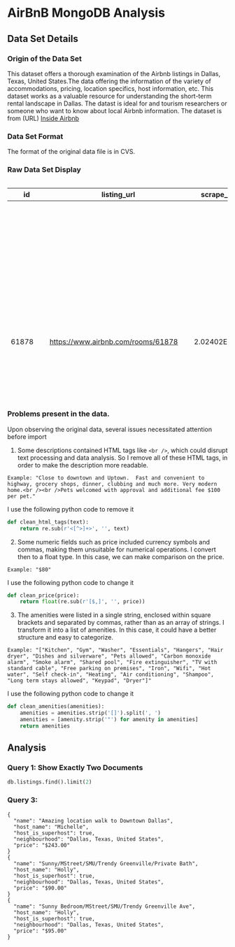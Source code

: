 # AirBnB MongoDB Analysis

## Data Set Details

### Origin of the Data Set
This dataset offers a thorough examination of the Airbnb listings in Dallas, Texas, United States.The data offering the information of the variety of accommodations, pricing, location specifics, host information, etc. This dataset works as a valuable resource for understanding the short-term rental landscape in Dallas. The datast is ideal for and tourism researchers or someone who want to know about local Airbnb information. The dataset is from (URL) [Inside Airbnb](https://insideairbnb.com/get-the-data/)

### Data Set Format
The format of the original data file is in CVS.

### Raw Data Set Display
<div style="height: 500px; overflow-y: scroll;">

| id      | listing_url                          | scrape_id   | last_scraped | source      | name                                               | description                                                                                                                                                                                                                                                                                                                                                                                                                                                                                                                                 | neighborhood_overview                                                                                                                                                                                                                                                                                                                                                                                                                                                                                                                                                                                                                                                                                                                                                                                                                                                                                                                                                                    | picture_url                                                                                              | host_id  | host_url                                   | host_name   | host_since | host_location | host_about                                                                                                                                                                                                                                                                                                                                                                                                                                                                                                                                                                                                                                                                                                                                                                                                                                                                            | host_response_time | host_response_rate | host_acceptance_rate | host_is_superhost | host_thumbnail_url                                                                                         | host_picture_url                                                                                              | host_neighbourhood                     | host_listings_count | host_total_listings_count | host_verifications               | host_has_profile_pic | host_identity_verified | neighbourhood                | neighbourhood_cleansed | neighbourhood_group_cleansed | latitude  | longitude  | property_type                     | room_type       | accommodates | bathrooms | bathrooms_text | bedrooms | beds | amenities                                                                                                                                                                                                                                                                                                                                                                                                                                                                                                                                                                                                                                                                                                                                                                                                                                                                                                                                                                                                                                                                                                                                                                                                                                                                                                                                                                                                                                                                                                                                                                                                                        | price    | minimum_nights | maximum_nights | minimum_minimum_nights | maximum_minimum_nights | minimum_maximum_nights | maximum_maximum_nights | minimum_nights_avg_ntm | maximum_nights_avg_ntm | calendar_updated | has_availability | availability_30 | availability_60 | availability_90 | availability_365 | calendar_last_scraped | number_of_reviews | number_of_reviews_ltm | number_of_reviews_l30d | first_review | last_review | review_scores_rating | review_scores_accuracy | review_scores_cleanliness | review_scores_checkin | review_scores_communication | review_scores_location | review_scores_value | license | instant_bookable | calculated_host_listings_count | calculated_host_listings_count_entire_homes | calculated_host_listings_count_private_rooms | calculated_host_listings_count_shared_rooms | reviews_per_month |
|---------|--------------------------------------|-------------|--------------|-------------|----------------------------------------------------|---------------------------------------------------------------------------------------------------------------------------------------------------------------------------------------------------------------------------------------------------------------------------------------------------------------------------------------------------------------------------------------------------------------------------------------------------------------------------------------------------------------------------------------------|------------------------------------------------------------------------------------------------------------------------------------------------------------------------------------------------------------------------------------------------------------------------------------------------------------------------------------------------------------------------------------------------------------------------------------------------------------------------------------------------------------------------------------------------------------------------------------------------------------------------------------------------------------------------------------------------------------------------------------------------------------------------------------------------------------------------------------------------------------------------------------------------------------------------------------------------------------------------------------------|----------------------------------------------------------------------------------------------------------|----------|--------------------------------------------|-------------|------------|---------------|---------------------------------------------------------------------------------------------------------------------------------------------------------------------------------------------------------------------------------------------------------------------------------------------------------------------------------------------------------------------------------------------------------------------------------------------------------------------------------------------------------------------------------------------------------------------------------------------------------------------------------------------------------------------------------------------------------------------------------------------------------------------------------------------------------------------------------------------------------------------------------------|--------------------|--------------------|----------------------|-------------------|------------------------------------------------------------------------------------------------------------|---------------------------------------------------------------------------------------------------------------|----------------------------------------|---------------------|---------------------------|----------------------------------|----------------------|------------------------|------------------------------|------------------------|------------------------------|-----------|------------|-----------------------------------|-----------------|--------------|-----------|----------------|----------|------|----------------------------------------------------------------------------------------------------------------------------------------------------------------------------------------------------------------------------------------------------------------------------------------------------------------------------------------------------------------------------------------------------------------------------------------------------------------------------------------------------------------------------------------------------------------------------------------------------------------------------------------------------------------------------------------------------------------------------------------------------------------------------------------------------------------------------------------------------------------------------------------------------------------------------------------------------------------------------------------------------------------------------------------------------------------------------------------------------------------------------------------------------------------------------------------------------------------------------------------------------------------------------------------------------------------------------------------------------------------------------------------------------------------------------------------------------------------------------------------------------------------------------------------------------------------------------------------------------------------------------------|----------|----------------|----------------|------------------------|------------------------|------------------------|------------------------|------------------------|------------------------|------------------|------------------|-----------------|-----------------|-----------------|------------------|-----------------------|-------------------|-----------------------|------------------------|--------------|-------------|----------------------|------------------------|---------------------------|-----------------------|-----------------------------|------------------------|---------------------|---------|------------------|--------------------------------|---------------------------------------------|----------------------------------------------|---------------------------------------------|-------------------|
| 61878   | https://www.airbnb.com/rooms/61878   | 2.02402E+13 | 2024/2/22    | city scrape | MODERN LIVING AND FURNISHINGS                      | Close to downtown and Uptown.  Fast and convenient to highway, grocery shops, dinner, clubbing and much more. Very modern home.<br /><br />Pets welcomed with approval and additional fee $100 per pet.                                                                                                                                                                                                                                                                                                                                     | Enjoy the heart of Dallas right out your door step.  Cedar Springs offers a eclectic night life as well as great restaurants.  Or take a minute drive/Uber to Uptown for shopping.                                                                                                                                                                                                                                                                                                                                                                                                                                                                                                                                                                                                                                                                                                                                                                                                       | https://a0.muscache.com/pictures/c4d9625e-bcc5-4790-b699-3b1acb0a2b3d.jpg                                | 300211   | https://www.airbnb.com/users/show/300211   | Sasha       | 2010/11/26 | Roanoke, TX   | "Love is Love" :) I'm originally from Florida, but call Texas home.  Things I can't live without are coffee, family & friends, my dog, traveling and love.   When I travel, I love having the comforts of home all while enjoying a new city. This was my thought when I wanted my home to a part of AirBNB. You will enjoy all the comforts of a home . . . Who doesn't like a clean, modern apartment all to themselves? All in the heart of Dallas. Come visit and stay awhile . . . You will love it!                                                                                                                                                                                                                                                                                                                                                                             | within an hour     | 100%               | 100%                 | f                 | https://a0.muscache.com/im/pictures/user/5f63d226-6de3-4b43-a863-64b8a9ff8fa2.jpg?aki_policy=profile_small | https://a0.muscache.com/im/pictures/user/5f63d226-6de3-4b43-a863-64b8a9ff8fa2.jpg?aki_policy=profile_x_medium | Oak Lawn                               | 2                   | 3                         | ['email', 'phone']               | t                    | t                      | Dallas, Texas, United States | District 2             |                              | 32.8169   | -96.82018  | Entire condo                      | Entire home/apt | 3            | 1         | 1 bath         | 1        | 2    | ["Kitchen", "Gym", "Washer", "Essentials", "Hangers", "Hair dryer", "Dishes and silverware", "Pets allowed", "Carbon monoxide alarm", "Smoke alarm", "Shared pool", "Fire extinguisher", "TV with standard cable", "Free parking on premises", "Iron", "Wifi", "Hot water", "Self check-in", "Heating", "Air conditioning", "Shampoo", "Long term stays allowed", "Keypad", "Dryer"]                                                                                                                                                                                                                                                                                                                                                                                                                                                                                                                                                                                                                                                                                                                                                                                                                                                                                                                                                                                                                                                                                                                                                                                                                                             | $85.00   | 30             | 1125           | 3                      | 30                     | 1125                   | 1125                   | 28.4                   | 1125                   |                  | t                | 0               | 0               | 11              | 212              | 2024/2/22             | 55                | 3                     | 0                      | 2010/12/29   | 2023/12/30  | 4.7                  | 4.79                   | 4.62                      | 4.85                  | 4.92                        | 4.75                   | 4.77                |         | f                | 1                              | 1                                           | 0                                            | 0                                           | 0.34              |
| 776810  | https://www.airbnb.com/rooms/776810  | 2.02402E+13 | 2024/2/22    | city scrape | Goldies Bohemian Loft                              |                                                                                                                                                                                                                                                                                                                                                                                                                                                                                                                                             | 15 min walk to downtown Dallas and American Airlines center. Seven minute drive to Lovefield airport , 20 minute drive to DFW                                                                                                                                                                                                                                                                                                                                                                                                                                                                                                                                                                                                                                                                                                                                                                                                                                                            | https://a0.muscache.com/pictures/9201ddbc-b015-415b-a95a-80a2d3af01c1.jpg                                | 4096626  | https://www.airbnb.com/users/show/4096626  | Eric        | 2012/11/8  | Seattle, WA   | Hi, my name is Eric and I work globally as a remote duty paramedic . I live in the Seattle area . I've been Airbnb'ing since 2012. Please contact me with any questions.                                                                                                                                                                                                                                                                                                                                                                                                                                                                                                                                                                                                                                                                                                              | within an hour     | 100%               | 0%                   | f                 | https://a0.muscache.com/im/pictures/user/85293a6b-b373-4ebe-9668-16dc48432b61.jpg?aki_policy=profile_small | https://a0.muscache.com/im/pictures/user/85293a6b-b373-4ebe-9668-16dc48432b61.jpg?aki_policy=profile_x_medium | Oak Lawn                               | 1                   | 1                         | ['email', 'phone']               | t                    | t                      | Dallas, Texas, United States | District 2             |                              | 32.81462  | -96.81586  | Entire loft                       | Entire home/apt | 2            | 1.5       | 1.5 baths      | 1        | 1    | ["Stove", "Kitchen", "Washer", "Essentials", "Hangers", "Coffee maker", "Hair dryer", "Dishes and silverware", "Bathtub", "Extra pillows and blankets", "Refrigerator", "Luggage dropoff allowed", "Carbon monoxide alarm", "Oven", "Smoke alarm", "Backyard", "Dishwasher", "Fire extinguisher", "Free parking on premises", "Bed linens", "Cooking basics", "Patio or balcony", "Microwave", "Cleaning available during stay", "Wifi", "Hot water", "Heating", "Air conditioning", "Shampoo", "BBQ grill", "Long term stays allowed", "Dryer", "Pool"]                                                                                                                                                                                                                                                                                                                                                                                                                                                                                                                                                                                                                                                                                                                                                                                                                                                                                                                                                                                                                                                                         | $75.00   | 5              | 1125           | 5                      | 5                      | 1125                   | 1125                   | 5                      | 1125                   |                  | t                | 18              | 43              | 49              | 320              | 2024/2/22             | 29                | 0                     | 0                      | 2012/11/16   | 2020/3/26   | 4.9                  | 4.89                   | 4.71                      | 4.89                  | 4.96                        | 5                      | 4.78                |         | f                | 1                              | 1                                           | 0                                            | 0                                           | 0.21              |
| 795703  | https://www.airbnb.com/rooms/795703  | 2.02402E+13 | 2024/2/22    | city scrape | Amazing location walk to Downtown Dallas           | ***** Over 30% Discounts for stays over 30 days or more  ******<br />You can't beat the location of this beautiful penthouse condo. This residential neighborhood is walking distance to Uptown and Downtown Dallas. You can also take Uber to the many local restaurants and bars on Oak Lawn, downtown,  or to McKinney Ave. Please take advantage of a nature walk on the Katy Trail or in Reverchon park. Guest has access to free garage parking, outdoor pool & spa, gas grill, and business center.                                  | Located in Turtle Creek neighborhood steps from Reverchon park and Katy Trail. Blocks from several restaurants including The Common Table, Nick & Sam's Steak House, Katy Trail Ice House, and several along McKinney Ave. Uptown, downtown, and Love Field airport are within minutes of the condo. On a not so hot day you can walk to the AAC and downtown arts district.                                                                                                                                                                                                                                                                                                                                                                                                                                                                                                                                                                                                             | https://a0.muscache.com/pictures/miso/Hosting-795703/original/a7e4959e-6661-4df1-808b-baa66375e284.png   | 4191322  | https://www.airbnb.com/users/show/4191322  | Michelle    | 2012/11/19 | Memphis, TN   | I enjoy living in such a invigorating and upbeat neighborhood. On any day I can take advantage of a occasional stage play,  go to a park and listen to some live music, or sunbathe on a nearby rooftop patio.  My hobbies include traveling, skiing, golfing, boating, and attending social events with  my friends. My life's motto is "live like there's no tomorrow"!                                                                                                                                                                                                                                                                                                                                                                                                                                                                                                             | within an hour     | 100%               | 100%                 | t                 | https://a0.muscache.com/im/users/4191322/profile_pic/1357176516/original.jpg?aki_policy=profile_small      | https://a0.muscache.com/im/users/4191322/profile_pic/1357176516/original.jpg?aki_policy=profile_x_medium      | Oak Lawn                               | 2                   | 4                         | ['email', 'phone']               | t                    | t                      | Dallas, Texas, United States | District 14            |                              | 32.80327  | -96.80976  | Entire condo                      | Entire home/apt | 2            | 1         | 1 bath         | 1        | 1    | ["Coffee", "Fire pit", "Kitchen", "Free street parking", "Exercise equipment: elliptical, free weights, stationary bike, treadmill, yoga mat", "Conditioner", "Essentials", "Hangers", "First aid kit", "Baking sheet", "Outdoor dining area", "Hair dryer", "Free washer \u2013 In unit", "Bathtub", "70\" HDTV", "Dishes and silverware", "Shared outdoor pool - available seasonally, open specific hours", "Extra pillows and blankets", "Refrigerator", "Cleaning products", "Coffee maker: drip coffee maker", "Single level home", "Board games", "Central heating", "City skyline view", "Outdoor furniture", "Luggage dropoff allowed", "Carbon monoxide alarm", "Shared hot tub - available seasonally, open specific hours", "Sun loungers", "Central air conditioning", "Hot water kettle", "Smoke alarm", "Books and reading material", "Dishwasher", "Ethernet connection", "Fire extinguisher", "Stainless steel electric stove", "Toaster", "Iron", "Bed linens", "Elevator", "Cooking basics", "Microwave", "Shared outdoor kitchen", "Security cameras on property", "Freezer", "Cleaning available during stay", "Wifi", "Clothing storage: closet", "Hot water", "Wine glasses", "Dining table", "Shampoo", "BBQ grill", "Free residential garage on premises", "Shared gym in building", "Self check-in", "Free dryer \u2013 In unit", "Window guards", "Blender", "Long term stays allowed", "Building staff", "Electric  stainless steel oven", "Shower gel", "Dedicated workspace"]                                                                                                                      | $243.00  | 30             | 365            | 30                     | 30                     | 365                    | 365                    | 30                     | 365                    |                  | t                | 30              | 60              | 90              | 270              | 2024/2/22             | 70                | 0                     | 0                      | 2013/2/1     | 2022/9/25   | 4.84                 | 4.91                   | 4.97                      | 4.91                  | 4.97                        | 4.91                   | 4.75                |         | f                | 1                              | 1                                           | 0                                            | 0                                           | 0.52              |
| 826118  | https://www.airbnb.com/rooms/826118  | 2.02402E+13 | 2024/2/22    | city scrape | Far North Dallas -- Blue Room                      |                                                                                                                                                                                                                                                                                                                                                                                                                                                                                                                                             |                                                                                                                                                                                                                                                                                                                                                                                                                                                                                                                                                                                                                                                                                                                                                                                                                                                                                                                                                                                          | https://a0.muscache.com/pictures/96902813/2eab882b_original.jpg                                          | 804559   | https://www.airbnb.com/users/show/804559   | Rod         | 2011/7/11  | Dallas, TX    | Bookmaker (both print and electronic) to major associations; editor and photographer                                                                                                                                                                                                                                                                                                                                                                                                                                                                                                                                                                                                                                                                                                                                                                                                  | within a day       | 100%               | 67%                  | f                 | https://a0.muscache.com/im/users/804559/profile_pic/1310595991/original.jpg?aki_policy=profile_small       | https://a0.muscache.com/im/users/804559/profile_pic/1310595991/original.jpg?aki_policy=profile_x_medium       | North Central Dallas                   | 2                   | 3                         | ['email', 'phone']               | t                    | f                      |                              | District 12            |                              | 32.98825  | -96.78926  | Private room in home              | Private room    | 2            | 1         | 1 private bath | 1        | 1    | ["Breakfast", "Kitchen", "Cooking basics", "Free street parking", "Washer", "Heating", "Carbon monoxide alarm", "Dryer", "Essentials", "First aid kit", "Wifi", "Smoke alarm", "Hot water", "Dishes and silverware", "Air conditioning", "Fire extinguisher", "TV with standard cable", "Free parking on premises"]                                                                                                                                                                                                                                                                                                                                                                                                                                                                                                                                                                                                                                                                                                                                                                                                                                                                                                                                                                                                                                                                                                                                                                                                                                                                                                              | $62.00   | 14             | 180            | 14                     | 14                     | 180                    | 180                    | 14                     | 180                    |                  | t                | 0               | 0               | 19              | 31               | 2024/2/22             | 27                | 5                     | 1                      | 2015/7/4     | 2024/1/31   | 4.85                 | 4.81                   | 4.74                      | 4.85                  | 4.85                        | 4.81                   | 4.78                |         | f                | 2                              | 0                                           | 2                                            | 0                                           | 0.26              |
| 826201  | https://www.airbnb.com/rooms/826201  | 2.02402E+13 | 2024/2/22    | city scrape | Far North Dallas -- Gray Room                      | Quiet first-floor location where you can see your car in the drive.                                                                                                                                                                                                                                                                                                                                                                                                                                                                         |                                                                                                                                                                                                                                                                                                                                                                                                                                                                                                                                                                                                                                                                                                                                                                                                                                                                                                                                                                                          | https://a0.muscache.com/pictures/96716450/7671e1ef_original.jpg                                          | 804559   | https://www.airbnb.com/users/show/804559   | Rod         | 2011/7/11  | Dallas, TX    | Bookmaker (both print and electronic) to major associations; editor and photographer                                                                                                                                                                                                                                                                                                                                                                                                                                                                                                                                                                                                                                                                                                                                                                                                  | within a day       | 100%               | 67%                  | f                 | https://a0.muscache.com/im/users/804559/profile_pic/1310595991/original.jpg?aki_policy=profile_small       | https://a0.muscache.com/im/users/804559/profile_pic/1310595991/original.jpg?aki_policy=profile_x_medium       | North Central Dallas                   | 2                   | 3                         | ['email', 'phone']               | t                    | f                      |                              | District 12            |                              | 32.98853  | -96.78903  | Private room in home              | Private room    | 2            | 1         | 1 private bath | 1        | 1    | ["Breakfast", "Rice maker", "Kitchen", "Free street parking", "Washer", "Room-darkening shades", "Essentials", "Hangers", "First aid kit", "Coffee maker", "Bathtub", "Dishes and silverware", "Refrigerator", "Gas stove", "Carbon monoxide alarm", "Oven", "Smoke alarm", "Dishwasher", "Ethernet connection", "Fire extinguisher", "Free parking on premises", "Iron", "Bed linens", "Cooking basics", "Microwave", "Wifi", "Hot water", "Heating", "Air conditioning", "BBQ grill", "Lock on bedroom door", "Indoor fireplace", "Private backyard \u2013 Fully fenced", "Long term stays allowed", "Dryer"]                                                                                                                                                                                                                                                                                                                                                                                                                                                                                                                                                                                                                                                                                                                                                                                                                                                                                                                                                                                                                  | $54.00   | 30             | 90             | 30                     | 30                     | 90                     | 90                     | 30                     | 90                     |                  | t                | 23              | 53              | 83              | 173              | 2024/2/22             | 32                | 3                     | 0                      | 2013/5/14    | 2024/1/15   | 4.75                 | 4.81                   | 4.66                      | 4.81                  | 4.81                        | 4.78                   | 4.78                |         | f                | 2                              | 0                                           | 2                                            | 0                                           | 0.24              |
| 860248  | https://www.airbnb.com/rooms/860248  | 2.02402E+13 | 2024/2/22    | city scrape | Peaceful Home By the Lake: Safe, Cozy, Quiet       | Traveling nurses, SMU students welcome - 10% discount when you book for 3 months! Close to SMU, Fair Park, the downtown Arts/Design District, 4 blocks to the lake & 1 mile to the beautiful Arboretum. Nice neighborhood, large trees, friendly ambiance. Comfy queen bed, 3 closets, private bathroom. Watch the 72" TV (or TV in your room), enjoy high speed Wifi/work in the courtyard. Restaurants in walking distance. Bus & DART train stations close by. Runners and cyclists love it here.                                        | Wonderful big trees and nice sidewalks throughout the neighborhood, plus two parks within four blocks to visit.                                                                                                                                                                                                                                                                                                                                                                                                                                                                                                                                                                                                                                                                                                                                                                                                                                                                          | https://a0.muscache.com/pictures/99e67741-3728-415c-9943-84ffeeeffa40.jpg                                | 4505460  | https://www.airbnb.com/users/show/4505460  | Judy        | 2012/12/27 | Dallas, TX    | Former high school teacher and tennis coach, I work full time now as a PR person for local neighborhood heroes and small businesses and non-profit agencies. My home is well laid out so everybody has their own space, nobody lives above or below you! Quiet neighborhood, lots of trees. A great place to live! Kind neighbors and so a great place to walk about. White Rock lake is five blocks away.                                                                                                                                                                                                                                                                                                                                                                                                                                                                            | within an hour     | 100%               | 94%                  | t                 | https://a0.muscache.com/im/pictures/user/357da3ca-e360-4d73-8d4c-39840e41b019.jpg?aki_policy=profile_small | https://a0.muscache.com/im/pictures/user/357da3ca-e360-4d73-8d4c-39840e41b019.jpg?aki_policy=profile_x_medium | Old Lake Highlands                     | 3                   | 3                         | ['email', 'phone']               | t                    | f                      | Dallas, Texas, United States | District 9             |                              | 32.85509  | -96.70625  | Private room in home              | Private room    | 2            | 1         | 1 private bath | 1        | 1    | ["Free washer \u2013 In building", "Stove", "Kitchen", "Lake access", "Free street parking", "Essentials", "Hangers", "First aid kit", "Coffee maker", "Baking sheet", "Hair dryer", "Dishes and silverware", "Extra pillows and blankets", "Refrigerator", "Window AC unit", "Outdoor furniture", "Lockbox", "Carbon monoxide alarm", "Central air conditioning", "Oven", "Smoke alarm", "Backyard", "Portable air conditioning", "Dishwasher", "Fire extinguisher", "Free parking on premises", "Iron", "Bed linens", "Cooking basics", "Courtyard view", "Microwave", "Wifi", "Hot water", "Self check-in", "Heating", "Shampoo", "32\" HDTV with standard cable", "Indoor fireplace", "Lock on bedroom door", "Shared patio or balcony", "Dryer", "Dedicated workspace"]                                                                                                                                                                                                                                                                                                                                                                                                                                                                                                                                                                                                                                                                                                                                                                                                                                                     | $43.00   | 7              | 365            | 7                      | 7                      | 365                    | 365                    | 7                      | 365                    |                  | t                | 0               | 16              | 46              | 136              | 2024/2/22             | 72                | 6                     | 0                      | 2016/8/29    | 2023/9/30   | 4.83                 | 4.86                   | 4.82                      | 4.93                  | 4.93                        | 4.92                   | 4.83                |         | f                | 3                              | 0                                           | 3                                            | 0                                           | 0.79              |
| 1154424 | https://www.airbnb.com/rooms/1154424 | 2.02402E+13 | 2024/2/22    | city scrape | Uptown, Charming Studio 1B,Fast Free WiFi Parking  | Welcome to the Knox District, a neighborhood that needs to be appreciated. Dallas’s history rich and beloved SAFE, live-work-play destinations.<br /><br />Comfortable 1 bd/1b<br /><br />WALKABLE - The Katy Trail with miles of walking, jogging, and biking pleasure is a few blocks away. There are wonderful places to see and visit.<br /><br />WALKABLE - Plethora of shops, restaurants, bistros, and bars (including an Apple Computer Super Store) are within easy walking distance. Trader Joe's supermarket is two blocks away. | Great Community to Live, Work and Play<br />Located in the trendy Knox Districted area of Uptown Dallas<br />Fabulous Central Location<br />Family Owned and Operated<br />Our Guests have said “we didn’t need our car”<br />THE PICTURES AND REVIEWS TELL IT ALL!!!<br />Lots to do with about 30 restaurants, bistros, and bars within safe, easy walking distance<br />Plethora of shops, boutiques and stores including a Apple Computer Super Store<br />Trader Joe’s Supermarket 2 blocks away<br />Katy Trail, Only three blocks away, it is a 15 mile long walking, jogging and biking trail<br /><br />We are close to Downtown Dallas - the Arts District - Deep Ellum - Fair Park - the Science Center - Perot Science Museum – the West End District – the American Airlines Center -  the Klyde Warren Park which is built over the Woodall Rodgers Freeway - George W. Bush Presidential Center and Library - Lower Greenville with all of its restaurants and nightclubs | https://a0.muscache.com/pictures/aed270ea-765d-412c-b4f2-534670f1ade2.jpg                                | 6063232  | https://www.airbnb.com/users/show/6063232  | Joan        | 2013/4/23  | Dallas, TX    | Hello, I am Joan.  I was born in Czechoslovakia and I have lived in Czechoslovakia, Austria, Canada and now Dallas, TX.  I have traveled extensively in Europe, Canada, Costa Rica and the United States.  My favorite places are Tuscany, Italy; Prague, Czech Republic; Toronto, Canada; San Jose, Costa Rica; and southern California, plus Dallas.  I speak fluent Czech, understand most Slavic languages, and even speak a little German.  I enjoy life, exercise, the coasts and the beach, good dining, theatre, music and travel.  I love my work managing my apartments and caring for my tenants and guests.                                                                                                                                                                                                                                                               | within an hour     | 100%               | 96%                  | f                 | https://a0.muscache.com/im/users/6063232/profile_pic/1368294811/original.jpg?aki_policy=profile_small      | https://a0.muscache.com/im/users/6063232/profile_pic/1368294811/original.jpg?aki_policy=profile_x_medium      | Central Dallas                         | 9                   | 11                        | ['email', 'phone']               | t                    | t                      | Dallas, Texas, United States | District 14            |                              | 32.818684 | -96.790154 | Entire rental unit                | Entire home/apt | 2            | 1         | 1 bath         | 0        | 1    | ["Free washer \u2013 In building", "Portable fans", "Kitchen", "Free street parking", "Free dryer \u2013 In building", "Room-darkening shades", "Essentials", "Hangers", "Coffee maker", "Outdoor dining area", "Hair dryer", "Bathtub", "Dishes and silverware", "Extra pillows and blankets", "Single level home", "Outdoor furniture", "Central heating", "Carbon monoxide alarm", "Central air conditioning", "Smoke alarm", "Fire extinguisher", "TV with standard cable", "Free parking on premises", "Clothing storage: closet and dresser", "Mini fridge", "Toaster", "Iron", "Bed linens", "Cooking basics", "Microwave", "Cleaning available during stay", "Wifi", "Hot water", "Wine glasses", "Laundromat nearby", "Dining table", "Shampoo", "Self check-in", "Shared patio or balcony", "Keypad", "Portable heater"]                                                                                                                                                                                                                                                                                                                                                                                                                                                                                                                                                                                                                                                                                                                                                                                               | $89.00   | 3              | 1125           | 3                      | 3                      | 1125                   | 1125                   | 3                      | 1125                   |                  | t                | 0               | 0               | 0               | 215              | 2024/2/22             | 92                | 0                     | 0                      | 2013/6/2     | 2022/7/5    | 4.61                 | 4.7                    | 4.85                      | 4.74                  | 4.62                        | 4.93                   | 4.66                |         | t                | 9                              | 9                                           | 0                                            | 0                                           | 0.7               |
| 1277933 | https://www.airbnb.com/rooms/1277933 | 2.02402E+13 | 2024/2/22    | city scrape | The Santa Fe Suite and Maxfield Parrish Suite      | There are Two Suites - The Maxfield Parrish Suite has a King Size bed and the Santa Fe Suite has a Queen Size bed. For 1 or 2 people to use one Suite it is $65 per night. For an additional 1 or 2 people to use the second Suite is $30 per night. The two suites have a shared master bath.                                                                                                                                                                                                                                              | Very safe and friendly neighborhood to take morning and evening walks in if one so desires.                                                                                                                                                                                                                                                                                                                                                                                                                                                                                                                                                                                                                                                                                                                                                                                                                                                                                              | https://a0.muscache.com/pictures/19427714/2edb6948_original.jpg                                          | 6904484  | https://www.airbnb.com/users/show/6904484  | C. F. Sandy | 2013/6/13  | Dallas, TX    | We have a warm two story home with two bedrooms and two baths downstairs for our guests. It is always most enjoyable making new friends and providing a pleasant comfortable home for people while they are visiting Dallas. I have traveled extensively through Europe, South America, and the Orient and welcome the stories of enchanting places others have visited.                                                                                                                                                                                                                                                                                                                                                                                                                                                                                                              | N/A                | N/A                | N/A                  | f                 | https://a0.muscache.com/im/pictures/user/7b7e8039-60fb-489d-a17c-1b52b9d1f351.jpg?aki_policy=profile_small | https://a0.muscache.com/im/pictures/user/7b7e8039-60fb-489d-a17c-1b52b9d1f351.jpg?aki_policy=profile_x_medium | North Central Dallas                   | 1                   | 1                         | ['email', 'phone', 'work_email'] | t                    | t                      | Dallas, Texas, United States | District 11            |                              | 32.92449  | -96.79062  | Private room in home              | Private room    | 4            | 1         | 1 shared bath  | 2        | 2    | ["Stove", "Kitchen", "Washer", "Essentials", "Hangers", "Coffee maker", "Hair dryer", "Dishes and silverware", "Extra pillows and blankets", "Refrigerator", "Host greets you", "Single level home", "Oven", "Private living room", "Backyard", "Dishwasher", "Ethernet connection", "TV with standard cable", "Free parking on premises", "Bed linens", "Cooking basics", "Patio or balcony", "Microwave", "Wifi", "Hot water", "Heating", "Air conditioning", "BBQ grill", "EV charger", "Indoor fireplace", "Dryer"]                                                                                                                                                                                                                                                                                                                                                                                                                                                                                                                                                                                                                                                                                                                                                                                                                                                                                                                                                                                                                                                                                                          | $65.00   | 1              | 1125           | 1                      | 1                      | 1125                   | 1125                   | 1                      | 1125                   |                  | t                | 22              | 52              | 82              | 357              | 2024/2/22             | 30                | 0                     | 0                      | 2017/4/23    | 2019/11/9   | 4.63                 | 4.7                    | 4.17                      | 4.93                  | 4.93                        | 4.5                    | 4.53                |         | f                | 1                              | 0                                           | 1                                            | 0                                           | 0.36              |
| 1479800 | https://www.airbnb.com/rooms/1479800 | 2.02402E+13 | 2024/2/22    | city scrape | Sunny/MStreet/SMU/Trendy Greenville/Private Bath   | Great location!! 6 min walk to train. 10 min walk to Iyengar Yoga. 8 min to Katy Trail. Walk to: Movies, restaurants, bars, concerts at Granada theatre. Downtown: museums, parks, SMU. Relax: White Rock Lake Park, Dallas Arboretum, Klyde Warren Park.                                                                                                                                                                                                                                                                                   | The best neighborhood and the most desirable, centrally located neighborhood in the city. 6 minutes to the Dart Rail Line. An 8 minute walk to the finest BKS Iyengar Yoga Studio in the city. Close Southern Methodist University and the New Bush Presidential Center. Within walking distance or movies, theatre, comedy, restaurants, shopping and parks. 10 minutes to downtown: there is every kind of art, music, museums, concert halls, entertainment, shopping and delicious restaurants that one could image.                                                                                                                                                                                                                                                                                                                                                                                                                                                                 | https://a0.muscache.com/pictures/62628813/237228d5_original.jpg                                          | 3809024  | https://www.airbnb.com/users/show/3809024  | Holly       | 2012/10/9  | Paris, France | Photographer who loves to dance.  Widow. Two grown children.  Interested in museums, the arts, dancing, cooking and outdoors. I have been a freelance photographer for 45 years. My daughter is an actress and singer, my son is an independent IOS developer and blogs at : biketoeverything. I travel all the time to see new places, to dance workshops and to visit family and friends.                                                                                                                                                                                                                                                                                                                                                                                                                                                                                           | within an hour     | 100%               | 92%                  | t                 | https://a0.muscache.com/im/pictures/user/0e6fcf64-6b49-4980-9c77-3ea65164892e.jpg?aki_policy=profile_small | https://a0.muscache.com/im/pictures/user/0e6fcf64-6b49-4980-9c77-3ea65164892e.jpg?aki_policy=profile_x_medium | Lower Greenville                       | 4                   | 4                         | ['phone', 'work_email']          | t                    | t                      | Dallas, Texas, United States | District 14            |                              | 32.83103  | -96.7638   | Private room in home              | Private room    | 2            | 1         | 1 private bath | 1        | 1    | ["Coffee", "Garden view", "Portable fans", "Kitchen", "Free street parking", "Conditioner", "Essentials", "Hangers", "First aid kit", "Gaggenau stainless steel gas stove", "Coffee maker", "Baking sheet", "Hair dryer", "Outdoor dining area", "Smart lock", "Dishes and silverware", "Extra pillows and blankets", "Refrigerator", "Cleaning products", "Single level home", "Outdoor furniture", "Luggage dropoff allowed", "Barbecue utensils", "Body soap", "Central air conditioning", "Free washer", "Oven", "Smoke alarm", "Hot water kettle", "BBQ grill: gas", "Books and reading material", "Dishwasher", "Beach essentials", "Fire extinguisher", "TV with standard cable", "Free parking on premises", "Clothing storage: closet and dresser", "Toaster", "Private patio or balcony", "Iron", "Bed linens", "Ceiling fan", "Cooking basics", "Piano", "Microwave", "Security cameras on property", "Freezer", "Wifi", "Hot water", "Wine glasses", "Laundromat nearby", "Heating", "Shampoo", "Dining table", "Self check-in", "Bikes", "Lock on bedroom door", "Free dryer \u2013 In unit", "Blender", "Long term stays allowed", "Drying rack for clothing", "Shower gel", "Shared backyard \u2013 Fully fenced"]                                                                                                                                                                                                                                                                                                                                                                                                | $90.00   | 2              | 1125           | 1                      | 2                      | 1125                   | 1125                   | 2                      | 1125                   |                  | t                | 0               | 0               | 12              | 261              | 2024/2/22             | 102               | 1                     | 0                      | 2013/8/24    | 2023/5/15   | 4.93                 | 4.95                   | 4.93                      | 4.93                  | 4.94                        | 4.95                   | 4.8                 |         | f                | 3                              | 0                                           | 3                                            | 0                                           | 0.8               |
| 1507428 | https://www.airbnb.com/rooms/1507428 | 2.02402E+13 | 2024/2/22    | city scrape | Uptown – Studio  #8, Free Fast WiFi Parking Cable  | Welcome to the Knox District, a neighborhood that needs to be appreciated. Dallas’s history rich and beloved SAFE, live-work-play destinations.<br /><br />Comfortable 1 bd/1b<br /><br />WALKABLE - The Katy Trail with miles of walking, jogging, and biking pleasure is a few blocks away. There are wonderful places to see and visit.<br /><br />WALKABLE - Plethora of shops, restaurants, bistros, and bars (including an Apple Computer Super Store) are within easy walking distance. Trader Joe's supermarket is two blocks away. | Great Community to Live, Work and Play<br />Located in the trendy Knox Districted area of Uptown Dallas<br />Fabulous Central Location<br />Family Owned and Operated<br />Our Guests have said “we didn’t need our car”<br />THE PICTURES AND REVIEWS TELL IT ALL!!!<br />Lots to do with about 30 restaurants, bistros, and bars within safe, easy walking distance<br />Plethora of shops, boutiques and stores including a Apple Computer Super Store<br />Trader Joe’s Supermarket 2 blocks away<br />Katy Trail, Only three blocks away, it is a 15 mile long walking, jogging and biking trail<br /><br />We are close to Downtown Dallas - the Arts District - Deep Ellum - Fair Park - the Science Center - Perot Science Museum – the West End District – the American Airlines Center -  the Klyde Warren Park which is built over the Woodall Rodgers Freeway - George W. Bush Presidential Center and Library - Lower Greenville with all of its restaurants and nightclubs | https://a0.muscache.com/pictures/008eb142-bcff-41d8-9ea8-95fbb2913517.jpg                                | 6063232  | https://www.airbnb.com/users/show/6063232  | Joan        | 2013/4/23  | Dallas, TX    | Hello, I am Joan.  I was born in Czechoslovakia and I have lived in Czechoslovakia, Austria, Canada and now Dallas, TX.  I have traveled extensively in Europe, Canada, Costa Rica and the United States.  My favorite places are Tuscany, Italy; Prague, Czech Republic; Toronto, Canada; San Jose, Costa Rica; and southern California, plus Dallas.  I speak fluent Czech, understand most Slavic languages, and even speak a little German.  I enjoy life, exercise, the coasts and the beach, good dining, theatre, music and travel.  I love my work managing my apartments and caring for my tenants and guests.                                                                                                                                                                                                                                                               | within an hour     | 100%               | 96%                  | f                 | https://a0.muscache.com/im/users/6063232/profile_pic/1368294811/original.jpg?aki_policy=profile_small      | https://a0.muscache.com/im/users/6063232/profile_pic/1368294811/original.jpg?aki_policy=profile_x_medium      | Central Dallas                         | 9                   | 11                        | ['email', 'phone']               | t                    | t                      | Dallas, Texas, United States | District 14            |                              | 32.81961  | -96.78996  | Entire rental unit                | Entire home/apt | 1            | 1         | 1 bath         | 0        | 1    | ["Free washer \u2013 In building", "Portable fans", "Kitchen", "Free street parking", "Free dryer \u2013 In building", "Essentials", "Hangers", "Outdoor dining area", "Hair dryer", "Dishes and silverware", "Extra pillows and blankets", "Window AC unit", "Coffee maker: drip coffee maker", "Single level home", "Outdoor furniture", "Central heating", "Lockbox", "Luggage dropoff allowed", "Carbon monoxide alarm", "Smoke alarm", "Ethernet connection", "Fire extinguisher", "TV with standard cable", "Clothing storage: closet and dresser", "Mini fridge", "Electric stove", "Toaster", "Iron", "Bed linens", "Cooking basics", "Microwave", "Cleaning available during stay", "Wifi", "Hot water", "Wine glasses", "Self check-in", "Shampoo", "Shared patio or balcony", "Free carport on premises \u2013 1 space", "Long term stays allowed", "Safe"]                                                                                                                                                                                                                                                                                                                                                                                                                                                                                                                                                                                                                                                                                                                                                           | $78.00   | 3              | 1125           | 3                      | 3                      | 1125                   | 1125                   | 3                      | 1125                   |                  | t                | 22              | 49              | 79              | 303              | 2024/2/22             | 68                | 2                     | 0                      | 2013/9/13    | 2023/6/19   | 4.63                 | 4.76                   | 4.75                      | 4.96                  | 4.84                        | 4.87                   | 4.58                |         | t                | 9                              | 9                                           | 0                                            | 0                                           | 0.53              |
| 1826550 | https://www.airbnb.com/rooms/1826550 | 2.02402E+13 | 2024/2/22    | city scrape | Private Room in Canton Townhouse                   | Comfortable and private guest room with a queen size bed, desk, couch, TV, attached bathroom and more, located all by itself on the first floor of a 3 story downtown townhome. Enjoy the privacy of staying on your own floor, coming and going as you please using keypad locks and your own personal pass-code while at the same time enjoying all the comforts of home including a kitchen, living/dining area, covered parking, laundry and a rooftop terrace with a downtown view of the Dallas skyline.                              | The townhouse is conveniently located downtown directly across from the Dallas Farmers Market with easy access to the Business District, Deep Ellum, the Arts District, West End, Convention Center and the DART.                                                                                                                                                                                                                                                                                                                                                                                                                                                                                                                                                                                                                                                                                                                                                                        | https://a0.muscache.com/pictures/miso/Hosting-1826550/original/b4d0781b-96dc-41e6-8183-4dd0c9f5f292.jpeg | 9557710  | https://www.airbnb.com/users/show/9557710  | Jeff        | 2013/10/21 | Dallas, TX    | Following 15 years tied to a desk, I quit my finance job and decided to take a break from work to go see the world.  I live with my husband Aaron who is a high school Choir Director.  We both share a love of traveling, meeting new people and learning about different places and cultures and for us staying with locals is the only way to travel. During my hiatus from work we are now enjoying the hosting side of Airbnb.  When school is out or on long weekends we will often leave town and rent out our entire home.  When we're in town we rent out our guest room(s).   Collectively, we have visited over 60 countries and nearly all 50 states and are constantly looking for new and exciting places to explore.  We look forward to adding you to our growing list of friends from all over the world whether we are hosting you in our home or visiting yours.   | within an hour     | 100%               | 99%                  | t                 | https://a0.muscache.com/im/pictures/user/333a39fc-cc0d-4e5e-a767-bb8f579d1714.jpg?aki_policy=profile_small | https://a0.muscache.com/im/pictures/user/333a39fc-cc0d-4e5e-a767-bb8f579d1714.jpg?aki_policy=profile_x_medium | Downtown                               | 3                   | 5                         | ['email', 'phone']               | t                    | t                      | Dallas, Texas, United States | District 14            |                              | 32.78112  | -96.79165  | Private room in townhouse         | Private room    | 3            | 1         | 1 private bath | 1        | 1    | ["Sound system with aux", "Coffee", "Portable fans", "Rice maker", "Kitchen", "Free street parking", "Conditioner", "Essentials", "Hangers", "Pack \u2019n play/Travel crib - available upon request", "First aid kit", "Coffee maker", "Baking sheet", "Hair dryer", "Free washer \u2013 In unit", "Outdoor dining area", "Bathtub", "Dishes and silverware", "Extra pillows and blankets", "Refrigerator", "Cleaning products", "Baby safety gates", "Stainless steel gas stove", "Board games", "Outdoor furniture", "City skyline view", "Luggage dropoff allowed", "Carbon monoxide alarm", "Body soap", "Barbecue utensils", "Central air conditioning", "Paid parking lot off premises", "Oven", "Smoke alarm", "Hot water kettle", "BBQ grill: gas", "Books and reading material", "Dishwasher", "Ethernet connection", "Fire extinguisher", "Clothing storage: closet and dresser", "Mini fridge", "Toaster", "Iron", "Bed linens", "Ceiling fan", "Cooking basics", "Piano", "Microwave", "Patio or balcony", "Security cameras on property", "Freezer", "Wifi", "EV charger - level 2", "Hot water", "Wine glasses", "Self check-in", "Heating", "Shampoo", "Dining table", "Lock on bedroom door", "Free dryer \u2013 In unit", "Blender", "Long term stays allowed", "Keypad", "Children\u2019s dinnerware", "42\" HDTV with Amazon Prime Video, Fire TV, Hulu, Netflix, standard cable", "Free residential garage on premises \u2013 1 space", "Shower gel", "Dedicated workspace"]                                                                                                                                | $83.00   | 1              | 28             | 1                      | 1                      | 1125                   | 1125                   | 1                      | 1125                   |                  | t                | 8               | 18              | 31              | 44               | 2024/2/22             | 620               | 48                    | 2                      | 2013/11/21   | 2024/2/4    | 4.94                 | 4.97                   | 4.97                      | 4.98                  | 4.98                        | 4.9                    | 4.92                |         | t                | 3                              | 1                                           | 2                                            | 0                                           | 4.97              |
| 1832427 | https://www.airbnb.com/rooms/1832427 | 2.02402E+13 | 2024/2/23    | city scrape | Beautiful 3BR Canton Townhouse                     | This beautiful 3 story townhouse with downtown views is the ideal stop for both business and leisure travelers. Comes with 3BR, 3.5 Bath, full kitchen, living room, dining room, laundry, garage and spectacular rooftop deck.                                                                                                                                                                                                                                                                                                             | The townhouse is conveniently located downtown directly across from the Dallas Farmers Market with easy access to the Business District, Deep Ellum, the Arts District, West End, Convention Center and the DART.<br /><br />You can literally walk to just about anything you need.  Restaurants, bars, live music venues, shopping, public transportation, etc... D Magazine's top burger, pizza and BBQ joints are within a 10 minute walk.  In addition, the location is just a few blocks from both the central expressway and I-30 allowing easy access to the rest of Dallas if needed.                                                                                                                                                                                                                                                                                                                                                                                           | https://a0.muscache.com/pictures/40732061/f2f87ad9_original.jpg                                          | 9557710  | https://www.airbnb.com/users/show/9557710  | Jeff        | 2013/10/21 | Dallas, TX    | Following 15 years tied to a desk, I quit my finance job and decided to take a break from work to go see the world.  I live with my husband Aaron who is a high school Choir Director.  We both share a love of traveling, meeting new people and learning about different places and cultures and for us staying with locals is the only way to travel. During my hiatus from work we are now enjoying the hosting side of Airbnb.  When school is out or on long weekends we will often leave town and rent out our entire home.  When we're in town we rent out our guest room(s).   Collectively, we have visited over 60 countries and nearly all 50 states and are constantly looking for new and exciting places to explore.  We look forward to adding you to our growing list of friends from all over the world whether we are hosting you in our home or visiting yours.   | within an hour     | 100%               | 99%                  | t                 | https://a0.muscache.com/im/pictures/user/333a39fc-cc0d-4e5e-a767-bb8f579d1714.jpg?aki_policy=profile_small | https://a0.muscache.com/im/pictures/user/333a39fc-cc0d-4e5e-a767-bb8f579d1714.jpg?aki_policy=profile_x_medium | Downtown                               | 3                   | 5                         | ['email', 'phone']               | t                    | t                      | Dallas, Texas, United States | District 2             |                              | 32.77805  | -96.79362  | Entire townhouse                  | Entire home/apt | 8            | 3.5       | 3.5 baths      | 3        | 3    | ["Coffee", "Rice maker", "Stove", "Kitchen", "Free street parking", "Washer", "Essentials", "Hangers", "Pantene conditioner", "First aid kit", "Coffee maker", "Baking sheet", "Hair dryer", "Bathtub", "Dishes and silverware", "Extra pillows and blankets", "Refrigerator", "Cleaning products", "Board games", "Outdoor furniture", "City skyline view", "Carbon monoxide alarm", "Body soap", "Barbecue utensils", "Oven", "Smoke alarm", "Hot water kettle", "Dishwasher", "Fire extinguisher", "TV with standard cable", "Free parking on premises", "Mini fridge", "Toaster", "Private patio or balcony", "Iron", "Bed linens", "Ceiling fan", "Cooking basics", "Microwave", "Security cameras on property", "Freezer", "Wifi", "EV charger - level 2", "Hot water", "Wine glasses", "Self check-in", "Air conditioning", "Heating", "Dining table", "BBQ grill", "Indoor fireplace", "Blender", "Long term stays allowed", "Keypad", "Children\u2019s dinnerware", "Dryer", "Pantene shampoo", "Pack \u2019n play/Travel crib", "Shower gel", "Dedicated workspace"]                                                                                                                                                                                                                                                                                                                                                                                                                                                                                                                                                   | $408.00  | 2              | 28             | 1                      | 2                      | 28                     | 28                     | 2                      | 28                     |                  | t                | 0               | 0               | 0               | 0                | 2024/2/23             | 167               | 16                    | 0                      | 2014/2/17    | 2023/12/30  | 4.99                 | 4.99                   | 4.94                      | 4.99                  | 5                           | 4.95                   | 4.96                |         | f                | 3                              | 1                                           | 2                                            | 0                                           | 1.37              |
| 1856710 | https://www.airbnb.com/rooms/1856710 | 2.02402E+13 | 2024/2/22    | city scrape | Sunny Bedroom/MStreet/SMU/Trendy Greenville Ave    | Perfect location for business or pleasure. Stay and work downtown. Play and bike the Katy Trail, walk to movies, restaurants, bars, concerts and theatre. Visit museums, parks, SMU, Bush Center. Relax at White Rock Lake Park, the Dallas Arboretum and Klyde Warren Park or in my back yard.                                                                                                                                                                                                                                             | The best neighborhood and the most desirable, centrally located neighborhood in the city. 6 minutes to the Dart Rail Line. An 8 minute walk to the finest BKS Iyengar Yoga Studio in the city. Close Southern Methodist University and the New Bush Presidential Center. Within walking distance or movies, theatre, comedy, restaurants, shopping and parks. 10 minutes to downtown: there is every kind of art, music, museums, concert halls, entertainment, shopping and delicious restaurants that one could image.                                                                                                                                                                                                                                                                                                                                                                                                                                                                 | https://a0.muscache.com/pictures/520cee29-c12b-467f-8285-b2a7fe4abdee.jpg                                | 3809024  | https://www.airbnb.com/users/show/3809024  | Holly       | 2012/10/9  | Paris, France | Photographer who loves to dance.  Widow. Two grown children.  Interested in museums, the arts, dancing, cooking and outdoors. I have been a freelance photographer for 45 years. My daughter is an actress and singer, my son is an independent IOS developer and blogs at : biketoeverything. I travel all the time to see new places, to dance workshops and to visit family and friends.                                                                                                                                                                                                                                                                                                                                                                                                                                                                                           | within an hour     | 100%               | 92%                  | t                 | https://a0.muscache.com/im/pictures/user/0e6fcf64-6b49-4980-9c77-3ea65164892e.jpg?aki_policy=profile_small | https://a0.muscache.com/im/pictures/user/0e6fcf64-6b49-4980-9c77-3ea65164892e.jpg?aki_policy=profile_x_medium | Lower Greenville                       | 4                   | 4                         | ['phone', 'work_email']          | t                    | t                      | Dallas, Texas, United States | District 14            |                              | 32.83531  | -96.77386  | Private room in home              | Private room    | 1            | 1         | 1 shared bath  | 1        | 1    | ["Coffee", "Free washer \u2013 In building", "Garden view", "Portable fans", "Kitchen", "Free street parking", "Free dryer \u2013 In building", "Room-darkening shades", "Conditioner", "Essentials", "Hangers", "First aid kit", "Coffee maker", "Baking sheet", "Smart lock", "Hair dryer", "Bathtub", "Dishes and silverware", "Extra pillows and blankets", "Refrigerator", "Cleaning products", "Single level home", "Board games", "Gas stove", "Outdoor furniture", "Luggage dropoff allowed", "Barbecue utensils", "Body soap", "Central air conditioning", "Oven", "Smoke alarm", "Hot water kettle", "BBQ grill: gas", "Books and reading material", "Dishwasher", "Fire extinguisher", "TV with standard cable", "Free parking on premises", "Clothing storage: closet and dresser", "Toaster", "Private patio or balcony", "Iron", "Bed linens", "Ceiling fan", "Cooking basics", "Piano", "Microwave", "Security cameras on property", "Freezer", "Wifi", "Hot water", "Wine glasses", "Self check-in", "Heating", "Shampoo", "Dining table", "Bikes", "Lock on bedroom door", "Private backyard \u2013 Fully fenced", "Blender", "Long term stays allowed", "Drying rack for clothing", "Shower gel", "Safe"]                                                                                                                                                                                                                                                                                                                                                                                                      | $95.00   | 2              | 1125           | 2                      | 2                      | 1125                   | 1125                   | 2                      | 1125                   |                  | t                | 0               | 0               | 0               | 235              | 2024/2/22             | 44                | 6                     | 0                      | 2013/11/20   | 2024/1/6    | 4.8                  | 4.95                   | 4.98                      | 4.98                  | 4.95                        | 5                      | 4.84                |         | f                | 3                              | 0                                           | 3                                            | 0                                           | 0.35              |
| 2082487 | https://www.airbnb.com/rooms/2082487 | 2.02402E+13 | 2024/2/22    | city scrape | Uptown Spacious Studio #2, Free Fast WiFi Parking  | Welcome to the Knox District, a neighborhood that needs to be appreciated. Dallas’s history rich and beloved SAFE, live-work-play destinations.<br /><br />Comfortable 1 bd/1b<br /><br />WALKABLE - The Katy Trail with miles of walking, jogging, and biking pleasure is a few blocks away. There are wonderful places to see and visit.<br /><br />WALKABLE - Plethora of shops, restaurants, bistros, and bars (including an Apple Computer Super Store) are within easy walking distance. Trader Joe's supermarket is two blocks away. | Great Community to Live, Work and Play<br />Located in the trendy Knox Districted area of Uptown Dallas<br />Fabulous Central Location<br />Family Owned and Operated<br />Our Guests have said “we didn’t need our car”<br />THE PICTURES AND REVIEWS TELL IT ALL!!!<br />Lots to do with about 30 restaurants, bistros, and bars within safe, easy walking distance<br />Plethora of shops, boutiques and stores including a Apple Computer Super Store<br />Trader Joe’s Supermarket 2 blocks away<br />Katy Trail, Only three blocks away, it is a 15 mile long walking, jogging and biking trail<br /><br />We are close to Downtown Dallas - the Arts District - Deep Ellum - Fair Park - the Science Center - Perot Science Museum – the West End District – the American Airlines Center -  the Klyde Warren Park which is built over the Woodall Rodgers Freeway - George W. Bush Presidential Center and Library - Lower Greenville with all of its restaurants and nightclubs | https://a0.muscache.com/pictures/miso/Hosting-2082487/original/6486d146-ed44-4139-b43a-e5f42dcb51af.jpeg | 6063232  | https://www.airbnb.com/users/show/6063232  | Joan        | 2013/4/23  | Dallas, TX    | Hello, I am Joan.  I was born in Czechoslovakia and I have lived in Czechoslovakia, Austria, Canada and now Dallas, TX.  I have traveled extensively in Europe, Canada, Costa Rica and the United States.  My favorite places are Tuscany, Italy; Prague, Czech Republic; Toronto, Canada; San Jose, Costa Rica; and southern California, plus Dallas.  I speak fluent Czech, understand most Slavic languages, and even speak a little German.  I enjoy life, exercise, the coasts and the beach, good dining, theatre, music and travel.  I love my work managing my apartments and caring for my tenants and guests.                                                                                                                                                                                                                                                               | within an hour     | 100%               | 96%                  | f                 | https://a0.muscache.com/im/users/6063232/profile_pic/1368294811/original.jpg?aki_policy=profile_small      | https://a0.muscache.com/im/users/6063232/profile_pic/1368294811/original.jpg?aki_policy=profile_x_medium      | Central Dallas                         | 9                   | 11                        | ['email', 'phone']               | t                    | t                      | Dallas, Texas, United States | District 14            |                              | 32.820461 | -96.789574 | Entire rental unit                | Entire home/apt | 3            | 1         | 1 bath         | 0        | 1    | ["Kitchen", "Free street parking", "Washer", "Free dryer \u2013 In building", "Room-darkening shades", "Essentials", "Hangers", "Coffee maker", "Outdoor dining area", "Hair dryer", "Bathtub", "Dishes and silverware", "Extra pillows and blankets", "Refrigerator", "Free driveway parking on premises \u2013 1 space", "Single level home", "Outdoor furniture", "Central heating", "Lockbox", "Luggage dropoff allowed", "Carbon monoxide alarm", "Central air conditioning", "Oven", "Smoke alarm", "Ethernet connection", "Fire extinguisher", "TV with standard cable", "Toaster", "Clothing storage: walk-in closet and dresser", "Iron", "Bed linens", "Ceiling fan", "Cooking basics", "Microwave", "Freezer", "Cleaning available during stay", "Wifi", "Hot water", "Wine glasses", "Self check-in", "Dining table", "Shampoo", "Shared patio or balcony", "Long term stays allowed", "Security cameras on property"]                                                                                                                                                                                                                                                                                                                                                                                                                                                                                                                                                                                                                                                                                               | $89.00   | 3              | 1125           | 3                      | 3                      | 1125                   | 1125                   | 3                      | 1125                   |                  | t                | 0               | 0               | 15              | 239              | 2024/2/22             | 61                | 1                     | 0                      | 2013/12/21   | 2023/11/4   | 4.56                 | 4.56                   | 4.7                       | 4.9                   | 4.75                        | 4.9                    | 4.48                |         | t                | 9                              | 9                                           | 0                                            | 0                                           | 0.49              |
| 2169463 | https://www.airbnb.com/rooms/2169463 | 2.02402E+13 | 2024/2/22    | city scrape | The French House                                   | Single residence in quiet neighborhood backing up to creek. Ideally located for DFW & Love Field airports, SMU, Downtown, & major arteries. Private upstairs rooms are  spacious, each with a double-sink bathroom. Flexible (retired) owners.                                                                                                                                                                                                                                                                                              | Super quiet & residential. There are lovely walks & runs for our guests (& doggie). The creek & wildlife is special. Green everywhere. Well tended yards, sidewalks, too.                                                                                                                                                                                                                                                                                                                                                                                                                                                                                                                                                                                                                                                                                                                                                                                                                | https://a0.muscache.com/pictures/29491309/f3ee450d_original.jpg                                          | 11067935 | https://www.airbnb.com/users/show/11067935 | Thierry     | 2014/1/6   |               |                                                                                                                                                                                                                                                                                                                                                                                                                                                                                                                                                                                                                                                                                                                                                                                                                                                                                       | N/A                | N/A                | 0%                   | f                 | https://a0.muscache.com/im/users/11067935/profile_pic/1389222750/original.jpg?aki_policy=profile_small     | https://a0.muscache.com/im/users/11067935/profile_pic/1389222750/original.jpg?aki_policy=profile_x_medium     | Glen Meadow/Westhollow/Northhaven Park | 1                   | 1                         | ['email', 'phone']               | t                    | f                      | Dallas, Texas, United States | District 13            |                              | 32.90005  | -96.84828  | Private room in bed and breakfast | Private room    | 4            | 2         | 2 baths        | 1        | 3    | ["Pets allowed", "Heating", "Wifi", "Air conditioning", "TV with standard cable", "Free parking on premises"]                                                                                                                                                                                                                                                                                                                                                                                                                                                                                                                                                                                                                                                                                                                                                                                                                                                                                                                                                                                                                                                                                                                                                                                                                                                                                                                                                                                                                                                                                                                    | $85.00   | 1              | 1125           | 1                      | 1                      | 1125                   | 1125                   | 1                      | 1125                   |                  | t                | 23              | 53              | 83              | 358              | 2024/2/22             | 42                | 0                     | 0                      | 2014/4/6     | 2022/4/3    | 4.79                 | 4.83                   | 4.64                      | 4.83                  | 4.83                        | 4.93                   | 4.83                |         | f                | 1                              | 0                                           | 1                                            | 0                                           | 0.35              |
| 2537593 | https://www.airbnb.com/rooms/2537593 | 2.02402E+13 | 2024/2/22    | city scrape | Victor's Old East Dallas Bedroom                   | A when my kids grew up and left to start their own lives I wanted to downsize and go be a dorm or Fraternity house mother and bank all the money that I did not bank as a single mom.....  Well here I am basically doing just that!  <br /> I generally I have young professionals or students in their last year doing an internship stay with me, so my place has a peaceful, serious and not the Animal house frat house vibe.  The dogs are great company but so are the other guests!                                                 | This neighborhood is quiet and peaceful. Birds will sing you awake in the morning.  Within walking distance are parks, historic neighborhoods and the wonderful Garden Cafe.                                                                                                                                                                                                                                                                                                                                                                                                                                                                                                                                                                                                                                                                                                                                                                                                             | https://a0.muscache.com/pictures/miso/Hosting-2537593/original/c40851cb-5bd6-4267-a19e-fa712495d065.jpeg | 12993311 | https://www.airbnb.com/users/show/12993311 | Jan         | 2014/3/10  | Dallas, TX    | I live in this 5 bedroom house with my dogs Daisy, Jacques and Cora in old East Dallas.. 2.2 miles  to the cotton bowl and 2.7 to downtown Dallas.    I work at SMU and keep myself busy volunteering at the Dallas Museum of Art, with friends and book clubs but I love my quite down time at home, what little of it I have.  I love to garden, walk my dogs on the Santa Fe Trail 2 blocks from the house, and visit with a cup of tea or glass of wine.                                                                                                                                                                                                                                                                                                                                                                                                                          | within an hour     | 100%               | 100%                 | f                 | https://a0.muscache.com/im/pictures/user/e5998032-f0c3-42a5-a500-5a17ba9324a0.jpg?aki_policy=profile_small | https://a0.muscache.com/im/pictures/user/e5998032-f0c3-42a5-a500-5a17ba9324a0.jpg?aki_policy=profile_x_medium | Central Dallas                         | 4                   | 4                         | ['email', 'phone']               | t                    | t                      | Dallas, Texas, United States | District 2             |                              | 32.7991   | -96.75911  | Private room in home              | Private room    | 1            | 1         | 1 shared bath  | 1        | 1    | ["Free washer \u2013 In building", "36\" HDTV with Netflix, premium cable, Roku", "Kitchen", "Free street parking", "Free dryer \u2013 In building", "Essentials", "Hangers", "Coffee maker", "Baking sheet", "Dishes and silverware", "Refrigerator", "Host greets you", "Board games", "Central air conditioning", "Oven", "Smoke alarm", "Free parking on premises", "Electric stove", "Iron", "Bed linens", "Cooking basics", "Microwave", "Wifi", "Hot water", "Heating", "Shared patio or balcony", "Private backyard \u2013 Fully fenced", "Security cameras on property", "Dedicated workspace"]                                                                                                                                                                                                                                                                                                                                                                                                                                                                                                                                                                                                                                                                                                                                                                                                                                                                                                                                                                                                                         | $55.00   | 5              | 1125           | 5                      | 5                      | 1125                   | 1125                   | 5                      | 1125                   |                  | t                | 30              | 60              | 90              | 365              | 2024/2/22             | 56                | 6                     | 1                      | 2014/4/5     | 2024/2/18   | 4.86                 | 4.89                   | 4.77                      | 5                     | 4.91                        | 4.62                   | 4.8                 |         | f                | 4                              | 0                                           | 4                                            | 0                                           | 0.47              |
| 2707172 | https://www.airbnb.com/rooms/2707172 | 2.02402E+13 | 2024/2/22    | city scrape | Queen, Walk in Shower-TV-- Internet                | Spacious upstairs bedroom.  Private bath, breakfast, tea and coffee.  Upstairs lounge/office with 55" wall mount TV.  Wireless Internet.  Off street parking or garage.  Exercise bike, Ping Pong, free weights.   Shopping & exclusive restaurants nearby                                                                                                                                                                                                                                                                                  | Quiet, beautiful neighborhood with manicured lawns.  Great for walking, banks, shops and restaurants nearby.  Minutes to Dallas North and George Bush Tollways.  25 minutes to DFW airport and 20 minutes to Love Field.                                                                                                                                                                                                                                                                                                                                                                                                                                                                                                                                                                                                                                                                                                                                                                 | https://a0.muscache.com/pictures/38544048/31928731_original.jpg                                          | 12321313 | https://www.airbnb.com/users/show/12321313 | Judith      | 2014/2/17  | Dallas, TX    | Professional woman with elegant two-story house in beautiful, quiet and safe neighborhood.  Two to five minutes to Dallas North Tollway or George Bush Tollway to all major highways in DFW Metroplex. Love to provide comfort for guests, including healthy, delicious food.                                                                                                                                                                                                                                                                                                                                                                                                                                                                                                                                                                                                         | within an hour     | 100%               | 100%                 | f                 | https://a0.muscache.com/im/users/12321313/profile_pic/1396464461/original.jpg?aki_policy=profile_small     | https://a0.muscache.com/im/users/12321313/profile_pic/1396464461/original.jpg?aki_policy=profile_x_medium     | Bent Tree                              | 3                   | 3                         | ['email', 'phone']               | t                    | t                      | Dallas, Texas, United States | District 12            |                              | 32.99264  | -96.83711  | Private room in home              | Private room    | 2            | 1         | 1 private bath | 1        | 1    | ["Exercise equipment", "Indoor fireplace", "Breakfast", "Gym", "Washer", "Heating", "Carbon monoxide alarm", "Dryer", "Essentials", "First aid kit", "Smoke alarm", "Fast wifi \u2013 55 Mbps", "Hair dryer", "Hot water", "Backyard", "Air conditioning", "Shampoo", "Fire extinguisher", "TV with standard cable", "Free parking on premises"]                                                                                                                                                                                                                                                                                                                                                                                                                                                                                                                                                                                                                                                                                                                                                                                                                                                                                                                                                                                                                                                                                                                                                                                                                                                                                 | $78.00   | 1              | 1125           | 1                      | 1                      | 1125                   | 1125                   | 1                      | 1125                   |                  | t                | 29              | 59              | 89              | 364              | 2024/2/22             | 16                | 2                     | 0                      | 2015/7/17    | 2023/11/17  | 4.5                  | 4.56                   | 4.75                      | 4.53                  | 4.38                        | 4.53                   | 4.33                |         | f                | 2                              | 0                                           | 2                                            | 0                                           | 0.15              |
| 2745099 | https://www.airbnb.com/rooms/2745099 | 2.02402E+13 | 2024/2/22    | city scrape | Dallas: Private 2-Story Loft-6-Miles from Downtown | This cozy residence is nestled in a secure & tranquil gated neighborhood, just 5.9 miles East of Dallas' bustling downtown, conveniently accessible via Interstate 30. It's near the enchanting Dallas Arboretum, Botanical Gardens, & the serene White Rock Lake.<br /><br />Guests will appreciate the home's warm ambiance, complemented with a well-equipped kitchen & private areas. Ideal for car travel with garage & driveway parking. For those preferring public transport, a bus stop is within a 10-minute walk.                | -5.9 miles East of downtown Dallas.<br />-Safe & Quiet Gated community. <br />-Professional neighbors.                                                                                                                                                                                                                                                                                                                                                                                                                                                                                                                                                                                                                                                                                                                                                                                                                                                                                   | https://a0.muscache.com/pictures/1f7c5693-3dce-454c-ac40-28429340ccee.jpg                                | 14042475 | https://www.airbnb.com/users/show/14042475 | Mina        | 2014/4/8   | Pearland, TX  | Our home is your home. We will do our best to ensure that your stay is as pleasant as possible.                                                                                                                                                                                                                                                                                                                                                                                                                                                                                                                                                                                                                                                                                                                                                                                       | within an hour     | 100%               | 100%                 | f                 | https://a0.muscache.com/im/pictures/user/a953f888-1de5-49be-b95b-66578e65bb35.jpg?aki_policy=profile_small | https://a0.muscache.com/im/pictures/user/a953f888-1de5-49be-b95b-66578e65bb35.jpg?aki_policy=profile_x_medium | Southeast Dallas                       | 4                   | 8                         | ['email', 'phone', 'work_email'] | t                    | t                      | Dallas, Texas, United States | District 7             |                              | 32.78619  | -96.71823  | Private room in home              | Private room    | 4            | 3         | 3 baths        | 2        | 2    | ["Coffee", "Free washer \u2013 In building", "Kitchen", "Free dryer \u2013 In building", "Room-darkening shades", "Conditioner", "Essentials", "Hangers", "Pack \u2019n play/Travel crib - available upon request", "First aid kit", "Coffee maker", "Baking sheet", "Hair dryer", "Outdoor dining area", "Smart lock", "Bathtub", "Dishes and silverware", "Extra pillows and blankets", "Refrigerator", "Cleaning products", "Sound system with Bluetooth and aux", "Board games", "Outdoor furniture", "Luggage dropoff allowed", "Carbon monoxide alarm", "Body soap", "Barbecue utensils", "Central air conditioning", "Hammock", "Hot water kettle", "Smoke alarm", "Private living room", "Movie theater", "Books and reading material", "Dishwasher", "Ethernet connection", "Fire extinguisher", "Exercise equipment: free weights, treadmill", "Mini fridge", "Stainless steel electric stove", "Toaster", "Clothing storage: walk-in closet and dresser", "55\" HDTV with Amazon Prime Video, Netflix", "Iron", "Bed linens", "Ceiling fan", "Cooking basics", "Patio or balcony", "Indoor fireplace: electric", "Microwave", "Theme room", "Freezer", "Wifi", "Hot water", "Wine glasses", "Self check-in", "Heating", "Shampoo", "Dining table", "BBQ grill", "Shared gym in building", "Lock on bedroom door", "Outlet covers", "Shared backyard \u2013 Fully fenced", "Blender", "Long term stays allowed", "Ping pong table", "Free residential garage on premises \u2013 1 space", "Mosquito net", "Stainless steel oven", "Security cameras on property", "Game console: Nintendo Wii", "Dedicated workspace"] | $40.00   | 31             | 1025           | 31                     | 31                     | 1025                   | 1025                   | 31                     | 1025                   |                  | t                | 0               | 0               | 5               | 210              | 2024/2/22             | 30                | 0                     | 0                      | 2014/8/31    | 2020/3/31   | 4.93                 | 4.97                   | 4.9                       | 5                     | 4.97                        | 4.87                   | 4.97                |         | f                | 4                              | 0                                           | 4                                            | 0                                           | 0.26              |
| 2762537 | https://www.airbnb.com/rooms/2762537 | 2.02402E+13 | 2024/2/22    | city scrape | Safe Uptown Studio 7A Free Fast WIFI Private Entry | Welcome to the Knox District, a neighborhood that needs to be appreciated. Dallas’s history rich and beloved SAFE, live-work-play destinations.<br /><br />Comfortable 1 bd/1b<br /><br />WALKABLE - The Katy Trail with miles of walking, jogging, and biking pleasure is a few blocks away. There are wonderful places to see and visit.<br /><br />WALKABLE - Plethora of shops, restaurants, bistros, and bars (including an Apple Computer Super Store) are within easy walking distance. Trader Joe's supermarket is two blocks away. | Great Community to Live, Work and Play<br />Located in the trendy Knox Districted area of Uptown Dallas<br />Fabulous Central Location<br />Family Owned and Operated<br />Our Guests have said “we didn’t need our car”<br />THE PICTURES AND REVIEWS TELL IT ALL!!!<br />Lots to do with about 30 restaurants, bistros, and bars within safe, easy walking distance<br />Plethora of shops, boutiques and stores including a Apple Computer Super Store<br />Trader Joe’s Supermarket 2 blocks away<br />Katy Trail, Only three blocks away, it is a 15 mile long walking, jogging and biking trail<br /><br />We are close to Downtown Dallas - the Arts District - Deep Ellum - Fair Park - the Science Center - Perot Science Museum – the West End District – the American Airlines Center -  the Klyde Warren Park which is built over the Woodall Rodgers Freeway - George W. Bush Presidential Center and Library - Lower Greenville with all of its restaurants and nightclubs | https://a0.muscache.com/pictures/ddc494f2-90ad-4b25-b10b-25c6c622c814.jpg                                | 6063232  | https://www.airbnb.com/users/show/6063232  | Joan        | 2013/4/23  | Dallas, TX    | Hello, I am Joan.  I was born in Czechoslovakia and I have lived in Czechoslovakia, Austria, Canada and now Dallas, TX.  I have traveled extensively in Europe, Canada, Costa Rica and the United States.  My favorite places are Tuscany, Italy; Prague, Czech Republic; Toronto, Canada; San Jose, Costa Rica; and southern California, plus Dallas.  I speak fluent Czech, understand most Slavic languages, and even speak a little German.  I enjoy life, exercise, the coasts and the beach, good dining, theatre, music and travel.  I love my work managing my apartments and caring for my tenants and guests.                                                                                                                                                                                                                                                               | within an hour     | 100%               | 96%                  | f                 | https://a0.muscache.com/im/users/6063232/profile_pic/1368294811/original.jpg?aki_policy=profile_small      | https://a0.muscache.com/im/users/6063232/profile_pic/1368294811/original.jpg?aki_policy=profile_x_medium      | Central Dallas                         | 9                   | 11                        | ['email', 'phone']               | t                    | t                      | Dallas, Texas, United States | District 14            |                              | 32.81821  | -96.78901  | Entire rental unit                | Entire home/apt | 2            | 1         | 1 bath         | 0        | 1    | ["Portable fans", "Kitchen", "Free street parking", "Washer", "Free dryer \u2013 In building", "Room-darkening shades", "Essentials", "Hangers", "Outdoor dining area", "Hair dryer", "Bathtub", "Dishes and silverware", "Extra pillows and blankets", "Free driveway parking on premises \u2013 1 space", "Window AC unit", "Coffee maker: drip coffee maker", "Outdoor furniture", "Central heating", "Luggage dropoff allowed", "Carbon monoxide alarm", "Central air conditioning", "Smoke alarm", "Ethernet connection", "Fire extinguisher", "TV with standard cable", "Clothing storage: closet and dresser", "Mini fridge", "Toaster", "Iron", "Bed linens", "Cooking basics", "Microwave", "Cleaning available during stay", "Wifi", "Hot water", "Wine glasses", "Laundromat nearby", "Dining table", "Shampoo", "Self check-in", "Shared patio or balcony", "Long term stays allowed", "Keypad", "Portable heater", "Security cameras on property"]                                                                                                                                                                                                                                                                                                                                                                                                                                                                                                                                                                                                                                                                  | $89.00   | 3              | 1125           | 3                      | 3                      | 1125                   | 1125                   | 3                      | 1125                   |                  | t                | 0               | 0               | 0               | 184              | 2024/2/22             | 81                | 8                     | 0                      | 2014/5/10    | 2023/12/29  | 4.72                 | 4.74                   | 4.84                      | 4.84                  | 4.81                        | 4.94                   | 4.75                |         | t                | 9                              | 9                                           | 0                                            | 0                                           | 0.68              |

</div>

### Problems present in the data.
Upon observing the original data, several issues necessitated attention before import
1. Some descriptions contained HTML tags like `<br />`, which could disrupt text processing and data analysis. So I remove all of these HTML tags, in order to make the description more readable.
`````
Example: "Close to downtown and Uptown.  Fast and convenient to highway, grocery shops, dinner, clubbing and much more. Very modern home.<br /><br />Pets welcomed with approval and additional fee $100 per pet."
`````
I use the following python code to remove it
```python
def clean_html_tags(text):
    return re.sub(r'<[^>]+>', '', text)
```
2. Some numeric fields such as price included currency symbols and commas, making them unsuitable for numerical operations. I convert then to a float type. In this case, we can make comparison on the price.
`````
Example: "$80"
`````
I use the following python code to change it
```python
def clean_price(price):
    return float(re.sub(r'[$,]', '', price))
```

3. The amenities were listed in a single string, enclosed within square brackets and separated by commas, rather than as an array of strings. I transform it into a list of amenities. In this case, it could have a better structure and easy to categorize.
`````
Example: "["Kitchen", "Gym", "Washer", "Essentials", "Hangers", "Hair dryer", "Dishes and silverware", "Pets allowed", "Carbon monoxide alarm", "Smoke alarm", "Shared pool", "Fire extinguisher", "TV with standard cable", "Free parking on premises", "Iron", "Wifi", "Hot water", "Self check-in", "Heating", "Air conditioning", "Shampoo", "Long term stays allowed", "Keypad", "Dryer"]"
`````
I use the following python code to change it
```python
def clean_amenities(amenities):
    amenities = amenities.strip('[]').split(', ')
    amenities = [amenity.strip('"') for amenity in amenities]
    return amenities
```


## Analysis
### Query 1: Show Exactly Two Documents
```python
db.listings.find().limit(2)
```



### Query 3:
`````
{
  "name": "Amazing location walk to Downtown Dallas",
  "host_name": "Michelle",
  "host_is_superhost": true,
  "neighbourhood": "Dallas, Texas, United States",
  "price": "$243.00"
}
{
  "name": "Sunny/MStreet/SMU/Trendy Greenville/Private Bath",
  "host_name": "Holly",
  "host_is_superhost": true,
  "neighbourhood": "Dallas, Texas, United States",
  "price": "$90.00"
}
{
  "name": "Sunny Bedroom/MStreet/SMU/Trendy Greenville Ave",
  "host_name": "Holly",
  "host_is_superhost": true,
  "neighbourhood": "Dallas, Texas, United States",
  "price": "$95.00"
}
`````